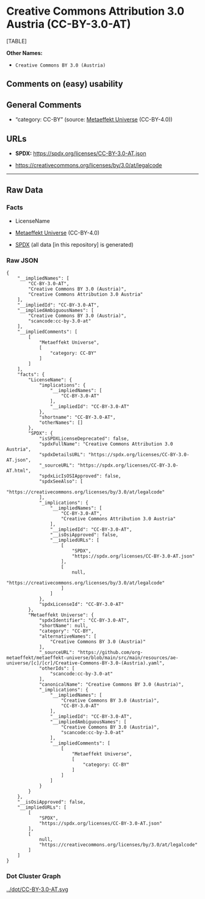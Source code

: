 # Creative Commons Attribution 3.0 Austria (CC-BY-3.0-AT)

[TABLE]

**Other Names:**

-   `Creative Commons BY 3.0 (Austria)`

## Comments on (easy) usability

## General Comments

-   “category: CC-BY” (source: [Metaeffekt
    Universe](https://github.com/org-metaeffekt/metaeffekt-universe/blob/main/src/main/resources/ae-universe/[c]/[cr]/Creative-Commons-BY-3.0-(Austria).yaml "Metaeffekt Universe")
    (CC-BY-4.0))

## URLs

-   **SPDX:** https://spdx.org/licenses/CC-BY-3.0-AT.json

-   https://creativecommons.org/licenses/by/3.0/at/legalcode

------------------------------------------------------------------------

## Raw Data

### Facts

-   LicenseName

-   [Metaeffekt
    Universe](https://github.com/org-metaeffekt/metaeffekt-universe/blob/main/src/main/resources/ae-universe/[c]/[cr]/Creative-Commons-BY-3.0-(Austria).yaml "Metaeffekt Universe")
    (CC-BY-4.0)

-   [SPDX](https://spdx.org/licenses/CC-BY-3.0-AT.html "SPDX") (all data
    \[in this repository\] is generated)

### Raw JSON

    {
        "__impliedNames": [
            "CC-BY-3.0-AT",
            "Creative Commons BY 3.0 (Austria)",
            "Creative Commons Attribution 3.0 Austria"
        ],
        "__impliedId": "CC-BY-3.0-AT",
        "__impliedAmbiguousNames": [
            "Creative Commons BY 3.0 (Austria)",
            "scancode:cc-by-3.0-at"
        ],
        "__impliedComments": [
            [
                "Metaeffekt Universe",
                [
                    "category: CC-BY"
                ]
            ]
        ],
        "facts": {
            "LicenseName": {
                "implications": {
                    "__impliedNames": [
                        "CC-BY-3.0-AT"
                    ],
                    "__impliedId": "CC-BY-3.0-AT"
                },
                "shortname": "CC-BY-3.0-AT",
                "otherNames": []
            },
            "SPDX": {
                "isSPDXLicenseDeprecated": false,
                "spdxFullName": "Creative Commons Attribution 3.0 Austria",
                "spdxDetailsURL": "https://spdx.org/licenses/CC-BY-3.0-AT.json",
                "_sourceURL": "https://spdx.org/licenses/CC-BY-3.0-AT.html",
                "spdxLicIsOSIApproved": false,
                "spdxSeeAlso": [
                    "https://creativecommons.org/licenses/by/3.0/at/legalcode"
                ],
                "_implications": {
                    "__impliedNames": [
                        "CC-BY-3.0-AT",
                        "Creative Commons Attribution 3.0 Austria"
                    ],
                    "__impliedId": "CC-BY-3.0-AT",
                    "__isOsiApproved": false,
                    "__impliedURLs": [
                        [
                            "SPDX",
                            "https://spdx.org/licenses/CC-BY-3.0-AT.json"
                        ],
                        [
                            null,
                            "https://creativecommons.org/licenses/by/3.0/at/legalcode"
                        ]
                    ]
                },
                "spdxLicenseId": "CC-BY-3.0-AT"
            },
            "Metaeffekt Universe": {
                "spdxIdentifier": "CC-BY-3.0-AT",
                "shortName": null,
                "category": "CC-BY",
                "alternativeNames": [
                    "Creative Commons BY 3.0 (Austria)"
                ],
                "_sourceURL": "https://github.com/org-metaeffekt/metaeffekt-universe/blob/main/src/main/resources/ae-universe/[c]/[cr]/Creative-Commons-BY-3.0-(Austria).yaml",
                "otherIds": [
                    "scancode:cc-by-3.0-at"
                ],
                "canonicalName": "Creative Commons BY 3.0 (Austria)",
                "_implications": {
                    "__impliedNames": [
                        "Creative Commons BY 3.0 (Austria)",
                        "CC-BY-3.0-AT"
                    ],
                    "__impliedId": "CC-BY-3.0-AT",
                    "__impliedAmbiguousNames": [
                        "Creative Commons BY 3.0 (Austria)",
                        "scancode:cc-by-3.0-at"
                    ],
                    "__impliedComments": [
                        [
                            "Metaeffekt Universe",
                            [
                                "category: CC-BY"
                            ]
                        ]
                    ]
                }
            }
        },
        "__isOsiApproved": false,
        "__impliedURLs": [
            [
                "SPDX",
                "https://spdx.org/licenses/CC-BY-3.0-AT.json"
            ],
            [
                null,
                "https://creativecommons.org/licenses/by/3.0/at/legalcode"
            ]
        ]
    }

### Dot Cluster Graph

[../dot/CC-BY-3.0-AT.svg](../dot/CC-BY-3.0-AT.svg "../dot/CC-BY-3.0-AT.svg")
